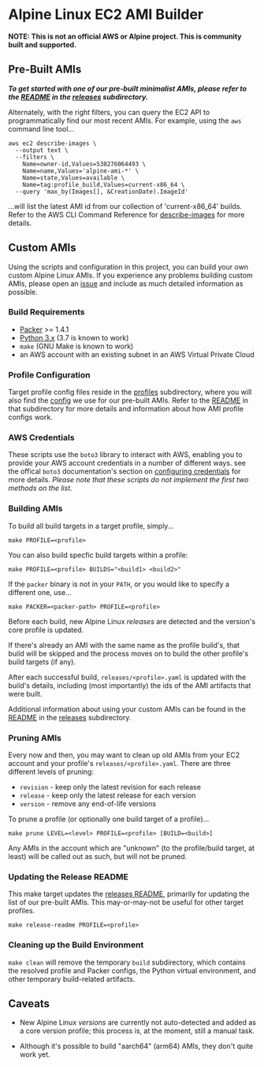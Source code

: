# Alpine Linux EC2 AMI Builder

**NOTE: This is not an official AWS or Alpine project.  This is community built
and supported.**

## Pre-Built AMIs

***To get started with one of our pre-built minimalist AMIs, please refer to the
[README](releases/README.md) in the [releases](releases) subdirectory.***

Alternately, with the right filters, you can query the EC2 API to programmatically
find our most recent AMIs.  For example, using the `aws` command line tool...
```
aws ec2 describe-images \
  --output text \
  --filters \
    Name=owner-id,Values=538276064493 \
    Name=name,Values='alpine-ami-*' \
    Name=state,Values=available \
    Name=tag:profile_build,Values=current-x86_64 \
  --query 'max_by(Images[], &CreationDate).ImageId'
```
...will list the latest AMI id from our collection of 'current-x86_64' builds.
Refer to the AWS CLI Command Reference for
[describe-images](https://docs.aws.amazon.com/cli/latest/reference/ec2/describe-images.html)
for more details.

## Custom AMIs

Using the scripts and configuration in this project, you can build your own
custom Alpine Linux AMIs.  If you experience any problems building custom AMIs,
please open an [issue](https://github.com/mcrute/alpine-ec2-ami/issues) and
include as much detailed information as possible.

### Build Requirements

* [Packer](https://packer.io) >= 1.4.1
* [Python 3.x](https://python.org) (3.7 is known to work)
* `make` (GNU Make is known to work)
* an AWS account with an existing subnet in an AWS Virtual Private Cloud

### Profile Configuration

Target profile config files reside in the [profiles](profiles) subdirectory,
where you will also find the [config](profiles/alpine.conf) we use for our
pre-built AMIs.  Refer to the [README](profiles/README.md) in that subdirectory
for more details and information about how AMI profile configs work.

### AWS Credentials

These scripts use the `boto3` library to interact with AWS, enabling you to
provide your AWS account credentials in a number of different ways.  see the
offical `boto3` documentation's section on
[configuring credentials](https://boto3.amazonaws.com/v1/documentation/api/latest/guide/configuration.html#configuring-credentials)
for more details.  *Please note that these scripts do not implement the first
two methods on the list.*

### Building AMIs

To build all build targets in a target profile, simply...
```
make PROFILE=<profile>
```

You can also build specfic build targets within a profile:
```
make PROFILE=<profile> BUILDS="<build1> <build2>"
```

If the `packer` binary is not in your `PATH`, or you would like to specify a
different one, use...
```
make PACKER=<packer-path> PROFILE=<profile>
```

Before each build, new Alpine Linux *releases* are detected and the version's
core profile is updated.

If there's already an AMI with the same name as the profile build's, that build
will be skipped and the process moves on to build the other profile's build
targets (if any).

After each successful build, `releases/<profile>.yaml` is updated with the
build's details, including (most importantly) the ids of the AMI artifacts that
were built.

Additional information about using your custom AMIs can be found in the
[README](releases/README.md) in the [releases](releases) subdirectory.

### Pruning AMIs

Every now and then, you may want to clean up old AMIs from your EC2 account and
your profile's `releases/<profile>.yaml`.  There are three different levels of
pruning:
* `revision` - keep only the latest revision for each release
* `release` - keep only the latest release for each version
* `version` - remove any end-of-life versions

To prune a profile (or optionally one build target of a profile)...
```
make prune LEVEL=<level> PROFILE=<profile> [BUILD=<build>]
```

Any AMIs in the account which are "unknown" (to the profile/build target, at
least) will be called out as such, but will not be pruned.

### Updating the Release README

This make target updates the [releases README](releases/README.md), primarily
for updating the list of our pre-built AMIs.  This may-or-may-not be useful for
other target profiles.
```
make release-readme PROFILE=<profile>
```

### Cleaning up the Build Environment

`make clean` will remove the temporary `build` subdirectory, which contains the
resolved profile and Packer configs, the Python virtual environment, and other
temporary build-related artifacts.

## Caveats

* New Alpine Linux *versions* are currently not auto-detected and added as a
  core version profile; this process is, at the moment, still a manual task.

* Although it's possible to build "aarch64" (arm64) AMIs, they don't quite work
  yet.
